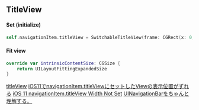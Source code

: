 ## TitleView

#### Set (initialize)

```swift
self.navigationItem.titleView = SwitchableTitleView(frame: CGRect(x: 0, y: 0, width: 200, height: 44))
```

#### Fit view

```swift
override var intrinsicContentSize: CGSize {
    return UILayoutFittingExpandedSize
}
```

[titleView](https://developer.apple.com/documentation/uikit/uinavigationitem/1624935-titleview)
[iOS11でnavigationItem.titleViewにセットしたViewの表示位置がずれる](http://myamamic.hatenablog.jp/entry/2018/03/07/194029)
[iOS 11 navigationItem.titleView Width Not Set](https://stackoverflow.com/questions/44932084/ios-11-navigationitem-titleview-width-not-set)
[UINavigationBarをちゃんと理解する。](http://glayash.blogspot.com/2012/12/uinavigationbar.html)

